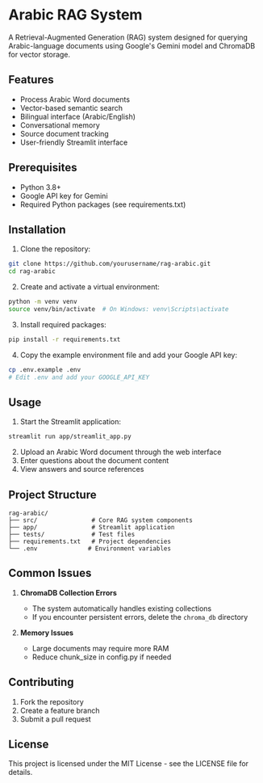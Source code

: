 # Arabic RAG System

A Retrieval-Augmented Generation (RAG) system designed for querying Arabic-language documents using Google's Gemini model and ChromaDB for vector storage.

## Features

- Process Arabic Word documents
- Vector-based semantic search
- Bilingual interface (Arabic/English)
- Conversational memory
- Source document tracking
- User-friendly Streamlit interface

## Prerequisites

- Python 3.8+
- Google API key for Gemini
- Required Python packages (see requirements.txt)

## Installation

1. Clone the repository:
```bash
git clone https://github.com/yourusername/rag-arabic.git
cd rag-arabic
```

2. Create and activate a virtual environment:
```bash
python -m venv venv
source venv/bin/activate  # On Windows: venv\Scripts\activate
```

3. Install required packages:
```bash
pip install -r requirements.txt
```

4. Copy the example environment file and add your Google API key:
```bash
cp .env.example .env
# Edit .env and add your GOOGLE_API_KEY
```

## Usage

1. Start the Streamlit application:
```bash
streamlit run app/streamlit_app.py
```

2. Upload an Arabic Word document through the web interface
3. Enter questions about the document content
4. View answers and source references

## Project Structure

```
rag-arabic/
├── src/               # Core RAG system components
├── app/               # Streamlit application
├── tests/             # Test files
├── requirements.txt   # Project dependencies
└── .env              # Environment variables
```

## Common Issues

1. **ChromaDB Collection Errors**
   - The system automatically handles existing collections
   - If you encounter persistent errors, delete the `chroma_db` directory

2. **Memory Issues**
   - Large documents may require more RAM
   - Reduce chunk_size in config.py if needed

## Contributing

1. Fork the repository
2. Create a feature branch
3. Submit a pull request

## License

This project is licensed under the MIT License - see the LICENSE file for details.
